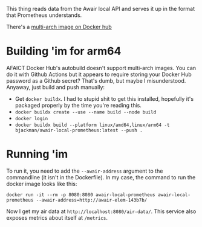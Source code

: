 This thing reads data from the Awair local API and serves it up in the format that Prometheus understands.

There's a [multi-arch image on Docker hub](https://hub.docker.com/r/bjackman/awair-local-prometheus)

Building 'im for arm64
======================

AFAICT Docker Hub's autobuild doesn't support multi-arch images. You can do it with Github Actions but it appears to require storing your Docker Hub password as a Github secret? That's dumb, but maybe I misunderstood. Anyaway, just build and push manually:

 - Get `docker buildx`. I had to stupid shit to get this installed, hopefully it's packaged properly by the time you're reading this.
 - `docker buildx create --use --name build --node build`
 - `docker login`
 - `docker buildx build --platform linux/amd64,linux/arm64 -t bjackman/awair-local-prometheus:latest --push .`

Running 'im
============

To run it, you need to add the `--awair-address` argument to the commandline (it isn't in the Dockerfile). In my case, the command to run the docker image looks like this:

```
docker run -it --rm -p 8080:8080 awair-local-prometheus awair-local-prometheus --awair-address=http://awair-elem-143b7b/
```

Now I get my air data at `http://localhost:8080/air-data/`. This service also exposes metrics about itself at `/metrics`.
